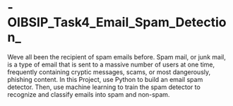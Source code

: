 # -OIBSIP_Task4_Email_Spam_Detection_

Weve all been the recipient of spam emails before. Spam mail, or junk mail, is a type of email that is sent to a massive number of users at one time, frequently containing cryptic messages, scams, or most dangerously, phishing content.
In this Project, use Python to build an email spam detector. Then, use machine learning to train the spam detector to recognize and classify emails into spam and non-spam.
